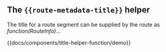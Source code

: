 ## The `{{route-metadata-title}}` helper

The title for a route segment can be supplied by the route as _function(RouteInfo)_...

{{docs/components/title-helper-function/demo}}
